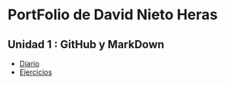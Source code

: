 # PortFolio de David Nieto Heras
## Unidad 1 : GitHub y MarkDown
* [Diario](UD1:%20GitHub%20y%20MarkDown/diario_UD1.md)
* [Ejercicios](UD1:%20GitHub%20y%20MarkDown/EJ_UD1)
